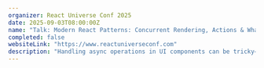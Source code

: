 ```yaml
---
organizer: React Universe Conf 2025
date: 2025-09-03T08:00:00Z
name: "Talk: Modern React Patterns: Concurrent Rendering, Actions & What's Next"
completed: false
websiteLink: "https://www.reactuniverseconf.com"
description: "Handling async operations in UI components can be tricky—flickering pending states, inefficient state updates, and unstable interfaces are common issues. Modern React patterns address these challenges through concurrent rendering and React 19 Actions, offering more predictable async workflows and reusable patterns."
---
```

